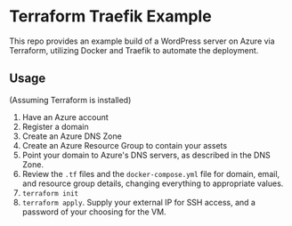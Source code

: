 # Terraform Traefik Example

This repo provides an example build of a WordPress server on Azure via Terraform, utilizing Docker and Traefik to automate the deployment.

## Usage

(Assuming Terraform is installed)

1. Have an Azure account
2. Register a domain
3. Create an Azure DNS Zone
4. Create an Azure Resource Group to contain your assets
5. Point your domain to Azure's DNS servers, as described in the DNS Zone.
6. Review the `.tf` files and the `docker-compose.yml` file for domain, email, and resource group details, changing everything to appropriate values.
7. `terraform init`
8. `terraform apply`. Supply your external IP for SSH access, and a password of your choosing for the VM.

